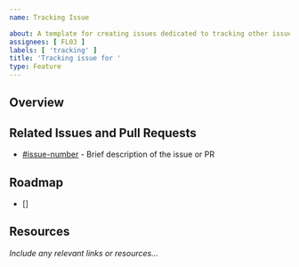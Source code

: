 ```yaml
---
name: Tracking Issue

about: A template for creating issues dedicated to tracking other issues and pull requests
assignees: [ FL03 ]
labels: [ 'tracking' ]
title: 'Tracking issue for '
type: Feature
---
```


<!-- A concise explanation of the issue (or feature) being tracked. -->

## Overview

<!-- 
Detail the issue or feature being tracked. Include any relevant context, such as the problem it solves or the motivation behind it. 
-->

## Related Issues and Pull Requests

- [#issue-number](link-to-issue) - Brief description of the issue or PR

## Roadmap

- []

## Resources

_Include any relevant links or resources..._
